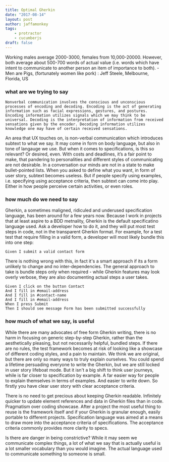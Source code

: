 ```yaml
---
title: Optimal Gherkin
date: "2017-08-14"
layout: post
author: jaffamonkey
tags:
    - protractor
    - cucumberjs
draft: false
---
```


<a data-pin-do="embedPin" data-pin-width="large" href="https://www.pinterest.com/pin/191543790374090387/"></a>

Working males average 2000-3000, females from 10,000-20000. However, both average about 500-700 words of actual value (i.e. words which have intent to communicate to another person an item of importance to both). - Men are Pigs, (fortunately women like pork) : Jeff Steele, Melbourne, Florida, US

### what are we trying to say

`Nonverbal communication involves the conscious and unconscious processes of encoding and decoding. Encoding is the act of generating information such as facial expressions, gestures, and postures. Encoding information utilizes signals which we may think to be universal. Decoding is the interpretation of information from received sensations given by the encoder. Decoding information utilizes knowledge one may have of certain received sensations.`

An area that UX touches on, is non-verbal communication which introduces subtext to what we say.  It may come in form on body language, but also in tone of langauge we use. But when it comes to specifications, is this so relevant?  Or desired, even.  With costs and deadlines, it’s a fair point to make, that pandering to personalities and different styles of communicating are not desirable. In a conversation our minds are not in a state to make bullet-pointed lists. When you asked to define what you want, in form of user story, subtext becomes useless. But if people specify using examples, i.e. specifying using acceptance criteria, then subtext can come into play.  Either in how people perceive certain activities, or even roles. 

### how much do we need to say

Gherkin, a sometimes maligned, ridiculed and underused specification language, has been around for a few years now.  Because I work in projects that at least aspire to a BDD metnality, Gherkin is the default specificatino language used.  Ask a developer how to do it, and they will put most test steps in code, not in the transparent Gherkin format. For example, for a test test that require filling in a valid form, a developer will most likely bundle this into one step:

```
Given I submit a valid contact form
```

There is nothing wrong with this, in fact it's a smart approach if its a form unlikely to change and no inter-dependencies.  The general approach to take is bundle steps only when required - while Gherkin features may look overly verbose, they are also documenting actual steps a user takes.

```
Given I click on the button Contact
And I fill in #email-address
And I fill in #contact-name
And I fill in #email-address
When I press Submit
Then I should see message Form has been submitted successfully
```

### how much of what we say, is useful

While there are many advocates of free form Gherkin writing, there is no harm in focusing on generic step-by-step Gherkin, rather than the aesthetically pleasing, but not necessarily helpful, bundled steps. If there are no rules, the test framework becomes at risk of looking like a showcase of different coding styles, and a pain to maintain.  We think we are original, but there are only so many ways to truly explain ourselves. You could spend a lifetime persuading everyone to write the Gherkin, but we are still locked in user story lifeboat mode. But it isn't a big shift to think user journeys, while is far closer to specification by example. A far easier way for people to explain themselves in terms of examples. And easier to write down. So firstly you have clear user story with clear acceptance criteria. 

There is no need to get precious about keeping Gherkin readable. Infinitely quicker to update element references and data in Gherkin files than in code. Pragmatism over coding showcase.  After a project the most useful thing to reuse is the framework itself and if your Gherkin is granular enough, easily portable to different projects.  Specification language was aimed at a means to draw more into the acceptance criteria of specifications. The acceptance criteria commonly provides more clarity to specs.

Is there are danger in being constrictive? While it may seem we communicate complex things, a lot of what we say that is actually useful is a lot smaller vocabulary than you would imagine. The actual language used to communicate something to someone is small.

